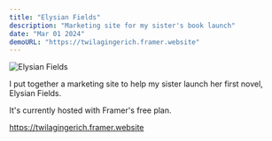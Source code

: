 ```yaml
---
title: "Elysian Fields"
description: "Marketing site for my sister's book launch"
date: "Mar 01 2024"
demoURL: "https://twilagingerich.framer.website"
---
```


![Elysian Fields](/elysianfields.png)

I put together a marketing site to help my sister launch her first novel, Elysian Fields.

It's currently hosted with Framer's free plan.

https://twilagingerich.framer.website